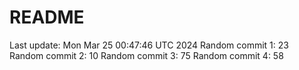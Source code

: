 # README

Last update: Mon Mar 25 00:47:46 UTC 2024
Random commit 1: 23
Random commit 2: 10
Random commit 3: 75
Random commit 4: 58
